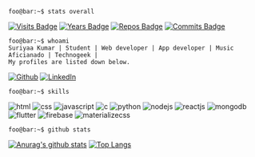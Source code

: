 ```console
foo@bar:~$ stats overall
```
[![Visits Badge](https://badges.pufler.dev/visits/suriyaakumar/suriyaakumar?style=for-the-badge&labelColor=red&color=white)](https://badges.pufler.dev)
[![Years Badge](https://badges.pufler.dev/years/suriyaakumar?style=for-the-badge&labelColor=blue&color=white)](https://badges.pufler.dev)
[![Repos Badge](https://badges.pufler.dev/repos/suriyaakumar?style=for-the-badge&labelColor=green&color=white)](https://badges.pufler.dev)
[![Commits Badge](https://badges.pufler.dev/commits/monthly/suriyaakumar?style=for-the-badge&labelColor=yellow&color=white)](https://badges.pufler.dev)

```console
foo@bar:~$ whoami
Suriyaa Kumar | Student | Web developer | App developer | Music Aficianado | Technogeek |
My profiles are listed down below.
```
[![Github](https://img.shields.io/badge/-Github-181717?style=for-the-badge&logo=Github&logoColor=white)](https://github.com/suriyaakumar)
[![LinkedIn](https://img.shields.io/badge/-LinkedIn-0077B5?style=for-the-badge&logo=LinkedIn&logoColor=white)](https://www.linkedin.com/in/suriyaa-kumar-bb3820197)

```console
foo@bar:~$ skills
```
![html](https://img.shields.io/badge/html-★★★-lightgrey?labelColor=E34F26&logo=HTML5&style=for-the-badge&logoColor=white)
![css](https://img.shields.io/badge/css-★★★-lightgrey?labelColor=1572B6&logo=CSS3&style=for-the-badge&logoColor=white)
![javascript](https://img.shields.io/badge/javascript-★☆☆-lightgrey?labelColor=F7DF1E&logo=JavaScript&style=for-the-badge&logoColor=black)
![c](https://img.shields.io/badge/c-★★★-lightgrey?labelColor=A8B9CC&logo=C&style=for-the-badge&logoColor=black)
![python](https://img.shields.io/badge/python-★★★-lightgrey?labelColor=3776AB&logo=Python&style=for-the-badge&logoColor=white)
![nodejs](https://img.shields.io/badge/nodejs-★★★-lightgrey?labelColor=339933&logo=Node.js&style=for-the-badge&logoColor=white)
![reactjs](https://img.shields.io/badge/reactjs-★★★-lightgrey?labelColor=61DAFB&logo=React&style=for-the-badge&logoColor=black)
![mongodb](https://img.shields.io/badge/mongodb-★★★-lightgrey?labelColor=47A248&logo=MongoDB&style=for-the-badge&logoColor=white)
![flutter](https://img.shields.io/badge/flutter-★★★-lightgrey?labelColor=025698&logo=Flutter&style=for-the-badge&logoColor=white)
![firebase](https://img.shields.io/badge/firebase-★★★-lightgrey?labelColor=FFCA28&logo=Firebase&style=for-the-badge&logoColor=black)
![materializecss](https://img.shields.io/badge/materializecss-★★★-lightgrey?labelColor=0081CB&logo=Material-UI&style=for-the-badge&logoColor=white)

```console
foo@bar:~$ github stats
```
[![Anurag's github stats](https://github-readme-stats.vercel.app/api?username=suriyaakumar?&theme=dark)](https://github.com/anuraghazra/github-readme-stats)
[![Top Langs](https://github-readme-stats.vercel.app/api/top-langs/?username=suriyaakumar&layout=compact&theme=dark)](https://github.com/anuraghazra/github-readme-stats)

